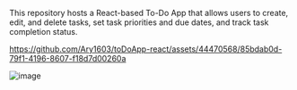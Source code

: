 This repository hosts a React-based To-Do App that allows users to create, edit, and delete tasks, set task priorities and due dates, and track task completion status.



https://github.com/Ary1603/toDoApp-react/assets/44470568/85bdab0d-79f1-4196-8607-f18d7d00260a

![image](https://github.com/Ary1603/toDoApp-react/assets/44470568/f04637c5-280c-48a3-8f9a-08b238289008)
